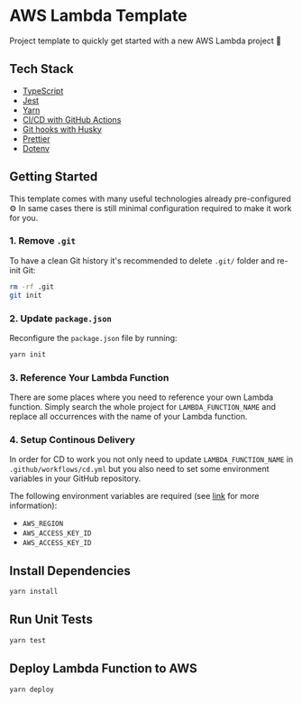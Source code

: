 # AWS Lambda Template

Project template to quickly get started with a new AWS Lambda project 🚀

## Tech Stack

- [TypeScript]()
- [Jest]()
- [Yarn]()
- [CI/CD with GitHub Actions]()
- [Git hooks with Husky]()
- [Prettier]()
- [Dotenv]()

## Getting Started

This template comes with many useful technologies already pre-configured ⚙️
In same cases there is still minimal configuration required to make it work for you.

### 1. Remove `.git`

To have a clean Git history it's recommended to delete `.git/` folder and re-init Git:

```sh
rm -rf .git
git init
```

### 2. Update `package.json`

Reconfigure the `package.json` file by running:

```sh
yarn init
```

### 3. Reference Your Lambda Function

There are some places where you need to reference your own Lambda function.
Simply search the whole project for `LAMBDA_FUNCTION_NAME` and replace all occurrences with the name of your Lambda function.

### 4. Setup Continous Delivery

In order for CD to work you not only need to update `LAMBDA_FUNCTION_NAME` in `.github/workflows/cd.yml` but you also need to set some environment variables in your GitHub repository.

The following environment variables are required (see [link](https://github.com/appleboy/lambda-action) for more information):

- `AWS_REGION`
- `AWS_ACCESS_KEY_ID`
- `AWS_ACCESS_KEY_ID`

## Install Dependencies

```sh
yarn install
```

## Run Unit Tests

```sh
yarn test
```

## Deploy Lambda Function to AWS

```sh
yarn deploy
```
